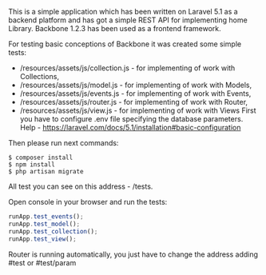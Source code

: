 This is a simple application which has been written on Laravel 5.1 as a backend platform and has got a simple REST API for implementing home Library.
Backbone 1.2.3 has been used as a frontend framework.

For testing basic conceptions of Backbone it was created some simple tests:
* /resources/assets/js/collection.js - for implementing of work with Collections,
* /resources/assets/js/model.js - for implementing of work with Models,
* /resources/assets/js/events.js - for implementing of work with Events,
* /resources/assets/js/router.js - for implementing of work with Router,
* /resources/assets/js/view.js - for implementing of work with Views
First you have to configure .env file specifying the database parameters. Help - https://laravel.com/docs/5.1/installation#basic-configuration

Then please run next commands:
```shell
$ composer install
$ npm install
$ php artisan migrate
```

All test you can see on this address - /tests.

Open console in your browser and run the tests:
```javascript
runApp.test_events();
runApp.test_model();
runApp.test_collection();
runApp.test_view();
```

Router is running automatically, you just have to change the address adding #test or #test/param